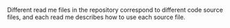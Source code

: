 Different read me files in the repository correspond to different code source files, and each read me describes how to use each source file.
